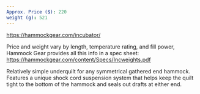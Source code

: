 ```yaml
---
Approx. Price ($): 220
weight (g): 521
---
```

https://hammockgear.com/incubator/

Price and weight vary by length, temperature rating, and fill power, Hammock Gear provides all this info in a spec sheet: 
https://hammockgear.com/content/Specs/Incweights.pdf


Relatively simple underquilt for any symmetrical gathered end hammock. Features a unique shock cord suspension system that helps keep the quilt tight to the bottom of the hammock and seals out drafts at either end.
